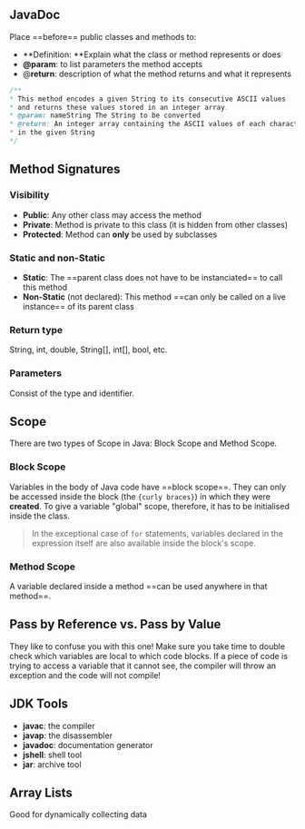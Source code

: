 ## JavaDoc
Place ==before== public classes and methods to:
- **Definition: **Explain what the class or method represents or does
- **@param**: to list parameters the method accepts
- @**return**: description of what the method returns and what it represents

```java
/**
* This method encodes a given String to its consecutive ASCII values 
* and returns these values stored in an integer array.
* @param: nameString The String to be converted
* @return: An integer array containing the ASCII values of each character 
* in the given String
*/
```

## Method Signatures
### Visibility
- **Public**: Any other class may access the method
- **Private**: Method is private to this class (it is hidden from other classes)
- **Protected**: Method can **only** be used by subclasses

### Static and non-Static
- **Static**: The ==parent class does not have to be instanciated== to call this method
- **Non-Static** (not declared): This method ==can only be called on a live instance== of its parent class

### Return type
String, int, double, String[], int[], bool, etc.

### Parameters
Consist of the type and identifier.

## Scope
There are two types of Scope in Java: Block Scope and Method Scope.

### Block Scope
Variables in the body of Java code have ==block scope==. They can only be accessed inside the block (the `{curly braces}`) in which they were **created**. To give a variable "global" scope, therefore, it has to be initialised inside the class.

> In the exceptional case of `for` statements, variables declared in the expression itself are also available inside the block's scope.

### Method Scope
A variable declared inside a method ==can be used anywhere in that method==.

## Pass by Reference vs. Pass by Value
They like to confuse you with this one! Make sure you take time to double check which variables are local to which code blocks. If a piece of code is trying to access a variable that it cannot see, the compiler will throw an exception and the code will not compile!

## JDK Tools
- **javac**: the compiler
- **javap**: the disassembler
- **javadoc**: documentation generator
- **jshell**: shell tool
- **jar**: archive tool

## Array Lists
Good for dynamically collecting data